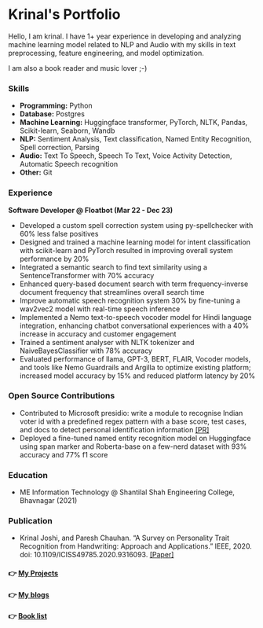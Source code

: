 # Krinal's Portfolio

Hello, I am krinal.
I have 1+ year experience in developing and analyzing machine learning model related to NLP and Audio with my skills in text preprocessing, feature engineering, and model optimization.

I am also a book reader and music lover ;-)

### Skills
- **Programming:** Python
- **Database:** Postgres
- **Machine Learning:** Huggingface transformer, PyTorch, NLTK, Pandas, Scikit-learn, Seaborn, Wandb
- **NLP:** Sentiment Analysis, Text classification, Named Entity Recognition, Spell correction, Parsing
- **Audio:** Text To Speech, Speech To Text, Voice Activity Detection, Automatic Speech recognition
- **Other:** Git

### Experience
**Software Developer @ Floatbot (Mar 22 - Dec 23)**
- Developed a custom spell correction system using py-spellchecker with 60% less false positives
- Designed and trained a machine learning model for intent classification with scikit-learn and PyTorch resulted in improving overall system performance by 20%
- Integrated a semantic search to find text similarity using a SentenceTransformer with 70% accuracy
- Enhanced query-based document search with term frequency-inverse document frequency that streamlines overall search time
- Improve automatic speech recognition system 30% by fine-tuning a wav2vec2 model with real-time speech inference
- Implemented a Nemo text-to-speech vocoder model for Hindi language integration, enhancing chatbot conversational experiences with a 40% increase in accuracy and customer engagement
- Trained a sentiment analyser with NLTK tokenizer and NaiveBayesClassifier with 78% accuracy
- Evaluated performance of llama, GPT-3, BERT, FLAIR, Vocoder models, and tools like Nemo Guardrails and Argilla to optimize existing platform; increased model accuracy by 15% and reduced platform latency by 20%



### Open Source Contributions
- Contributed to Microsoft presidio: write a module to recognise Indian voter id with a predefined regex pattern with a base score, test cases, and docs to detect personal identification information [[PR]](https://github.com/microsoft/presidio/pull/1345)
- Deployed a fine-tuned named entity recognition model on Huggingface using span marker and Roberta-base on a few-nerd dataset with 93% accuracy and 77% f1 score

### Education
- <p>ME Information Technology @ Shantilal Shah Engineering College, Bhavnagar (2021)<p>

### Publication
- Krinal Joshi, and Paresh Chauhan. “A Survey on Personality Trait Recognition from Handwriting: Approach and Applications.” IEEE, 2020. doi: 10.1109/ICISS49785.2020.9316093. [[Paper]](https://ieeexplore.ieee.org/document/9316093)


#### 👉 [My Projects](my_projects.md)

#### 👉 [My blogs](my_blogs.md)

#### 👉 [Book list](book_list.md)
  
